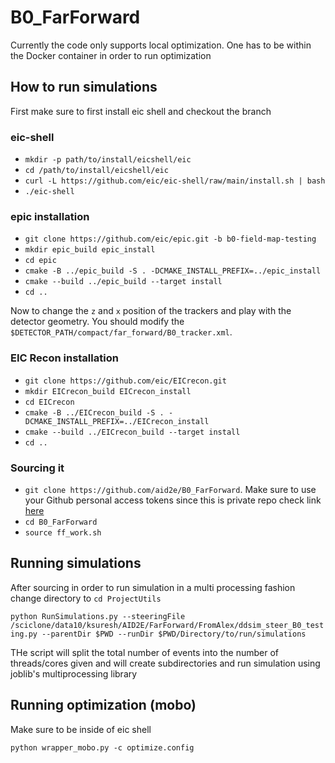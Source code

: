 # B0_FarForward

Currently the code only supports local optimization. One has to be within the Docker container in order to run optimization

## How to run simulations

First make sure to first install eic shell and checkout the branch 

### eic-shell

* `mkdir -p path/to/install/eicshell/eic`
* `cd /path/to/install/eicshell/eic`
* `curl -L https://github.com/eic/eic-shell/raw/main/install.sh | bash`
* `./eic-shell`

### epic installation

* `git clone https://github.com/eic/epic.git -b b0-field-map-testing`
* `mkdir epic_build epic_install`
* `cd epic`
* `cmake -B ../epic_build -S . -DCMAKE_INSTALL_PREFIX=../epic_install`
* `cmake --build ../epic_build --target install`
* `cd ..`

Now to change the `z` and `x` position of the trackers and play with the detector geometry. You should modify the `$DETECTOR_PATH/compact/far_forward/B0_tracker.xml`. 

### EIC Recon installation

* `git clone https://github.com/eic/EICrecon.git`
* `mkdir EICrecon_build EICrecon_install`
* `cd EICrecon`
* `cmake -B ../EICrecon_build -S . -DCMAKE_INSTALL_PREFIX=../EICrecon_install`
* `cmake --build ../EICrecon_build --target install`
* `cd ..`

### Sourcing it

* `git clone https://github.com/aid2e/B0_FarForward`. Make sure to use your Github personal access tokens since this is private repo check link [here](https://docs.github.com/en/authentication/keeping-your-account-and-data-secure/managing-your-personal-access-tokens) 
* `cd B0_FarForward`
* `source ff_work.sh`

## Running simulations

After sourcing in order to run simulation in a multi processing fashion change directory to `cd ProjectUtils`

```python RunSimulations.py --steeringFile /sciclone/data10/ksuresh/AID2E/FarForward/FromAlex/ddsim_steer_B0_testing.py --parentDir $PWD --runDir $PWD/Directory/to/run/simulations```

THe script will split the total number of events into the number of threads/cores given and will create subdirectories and run simulation using joblib's multiprocessing library

## Running optimization (mobo)

Make sure to be inside of eic shell

```python wrapper_mobo.py -c optimize.config```


